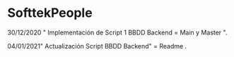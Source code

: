 # SofttekPeople

30/12/2020 " Implementación de Script 1 BBDD  Backend = Main y Master  ".

04/01/2021" Actualización Script BBDD Backend" = Readme .

